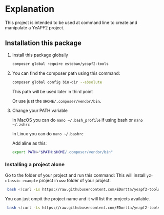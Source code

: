 # Explanation

This project is intended to be used at command line to create and manipulate a YeAPF2 project.

## Installation this package

1. Install this package globally
    ```bash
    composer global require esteban/yeapf2-tools
    ```

2. You can find the composer path using this command:
   ```bash
   composer global config bin-dir --absolute
   ```
   This path will be used later in third point

   Or use just the `$HOME/.composer/vendor/bin`.

3. Change your PATH variable
   
   In MacOS you can do `nano ~/.bash_profile` if using bash or `nano ~/.zshrc`

   In Linux you can do `nano ~/.bashrc`

   Add aline as this:

   ```bash
   export PATH="$PATH:$HOME/.composer/vendor/bin"
   ```

### Installing a project alone
  Go to the folder of your project and run this command:
  This will install `y2-classic-example` project in `www` folder of your project.

  ```bash
   bash <(curl -Ls https://raw.githubusercontent.com/EDortta/yeapf2-tools/main/install-project.sh ) y2-classic-example
   ```  

   You can just ompit the project name and it will list the projects available.
  ```bash
   bash <(curl -Ls https://raw.githubusercontent.com/EDortta/yeapf2-tools/main/install-project.sh ) 
   ```   